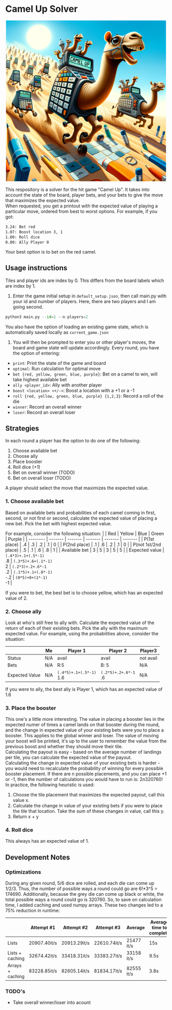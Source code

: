 # Camel Up Solver
<p align="center">
<img src="docs/camel_up.png" width="500"><br>
</p>

This respository is a solver for the hit game "Camel Up". It takes into account the state of the board, player bets, and your bets to give the move that maximizes the expected value.
<br>
When requested, you get a printout with the expected value of playing a particular move, ordered from best to worst options. For example, if you got:
```
3.24: Bet red
1.07: Boost location 3, 1
1.00: Roll dice
0.00: Ally Player 0
```
Your best option is to bet on the red camel.


## Usage instructions
Tiles and player ids are index by 0. This differs from the board labels which are index by 1.

1. Enter the game initial setup in `default_setup.json`, then call main.py with your id and number of players. Here, there are two players and I am going second.
```python
python3 main.py --id=1 --n-players=2
```
You also have the option of loading an existing game state, which is automatically saved locally as `current_game.json`

1. You will then be prompted to enter you or other player's moves, the board and game state will update accordingly. Every round, you have the option of entering:
- `print`: Print the state of the game and board
- `optimal`: Run calculation for optimal move
- `bet {red, yellow, green, blue, purple}`: Bet on a camel to win, will take highest available bet
- `ally <player_id>`: Ally with another player
- `boost <location> <+/->`: Boost a location with a +1 or a -1
- `roll {red, yellow, green, blue, purple} {1,2,3}`: Record a roll of the die
- `winner`: Record an overall winner
- `loser`: Record an overall loser


## Strategies
In each round a player has the option to do one of the following:
1. Choose available bet
2. Choose ally
3. Place booster
4. Roll dice (+1)
5. Bet on overall winner (TODO)
6. Bet on overall loser (TODO)

A player should select the move that maximizes the expected value.

### 1. Choose available bet
Based on available bets and probabilities of each camel coming in first, second, or not first or second, calculate the expected value of placing a new bet. Pick the bet with highest expected value.

For example, consider the following situation:
|          | Red     | Yellow | Blue | Green | Purple |
| -------- | ------- |  ------- |  ------- |  ------- |  ------- |
| P(1st place)          |  .4  |  .3  | .2   |  .1  |   0  |
| P(2nd place)          |  .1  |  .6  | .2   |  .1  |   0  |
| P(not 1st/2nd place)  |  .5  |  .1  | .6   |  .8  |   1  |
| Available bet         |   3  |   5  |  3   |   5  |   5  |
| Expected value        |  `(.4*3)+.1+(.5*-1)`<br>.8  | `(.3*5)+.6+(.1*-1)`<br>2 | `(.2*3)+.2+.6*-1`<br>.2  | `(.1*5)+.1+(.8*-1)`<br>-.2  |  `(0*5)+0+(1*-1)`<br>-1  |

If you were to bet, the best bet is to choose yellow, which has an expected value of 2.


### 2. Choose ally
Look at who's still free to ally with. Calculate the expected value of the return of each of their existing bets. Pick the ally with the maximum expected value.
For example, using the probabilities above, consider the situation:

|          | Me     | Player 1 | Player 2 | Player3 |
| -------- | ------ |  ------- |  ------- |  -------   |
| Status   | N/A    | avail   |  avail  |  not avail |
| Bets     | N/A    | R:5     | B: 5    |  N/A |
| Expected Value | N/A | `(.4*5)+.1+(.5*-1)`<br>1.6 | `(.2*5)+.2+.6*-1`<br>.6 | N/A |

If you were to ally, the best ally is Player 1, which has an expected value of 1.6

### 3. Place the booster
This one's a little more interesting. The value in placing a booster lies in the expected numer of times a camel lands on that booster during the round, and the change in expected value of your existing bets were you to place a booster. This applies to the global winner and loser. The value of moving your boost will be printed, it's up to the user to remember the value from the previous boost and whether they should move their tile.
<br> Calculating the payout is easy - based on the average number of landings per tile, you can calculate the expected value of the payout.
<br> Calculating the change in expected value of your existing bets is harder - you would need to recalculate the probability of winning for every possible booster placement. If there are n possible placements, and you can place +1 or -1, then the number of calculations you would have to run is: 2*n*320760!
<br> In practice, the following heuristic is used:
1. Choose the tile placement that maximizes the expected payout, call this value x.
2. Calculate the change in value of your existing bets if you were to place the tile that location. Take the sum of these changes in value, call this y.
3. Return x + y

### 4. Roll dice
This always has an expected value of 1.



## Development Notes
### Optimizations
During any given round, 5/6 dice are rolled, and each die can come up 1/2/3. Thus, the number of possible ways a round could go are 6!*3^5 = 174690. Additionally, because the grey die can come up black or white, the total possible ways a round could go is 320760.
So, to save on calculation time, I added caching and used numpy arrays. These two changes led to a 75% reduction in runtime:

|          | Attempt #1 | Attempt #2 | Attempt #3 | Average | Average time to complete|
| -------- | ------ |  ------- |  ------- |  -------   | --- |
| Lists | 20907.40it/s| 20913.29it/s| 22610.74it/s| 21477 it/s| 15s |
| Lists + caching | 32674.42it/s| 33418.31it/s| 33383.27it/s| 33158 it/s| 9.5s |
| Arrays + caching |  83228.85it/s| 82605.14it/s| 81834.17it/s| 82555 it/s| 3.8s |

### TODO's
- Take overall winner/loser into acount
